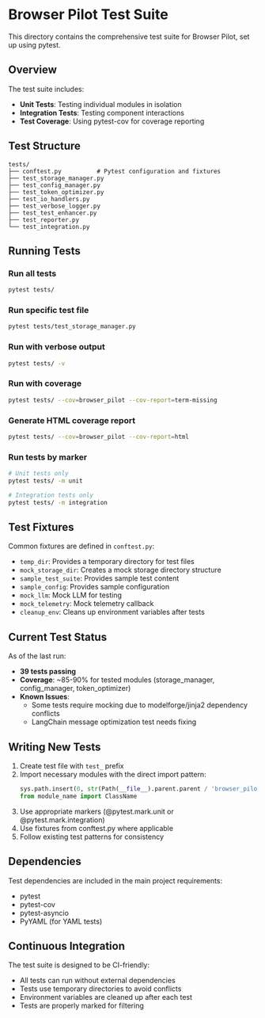 # Browser Pilot Test Suite

This directory contains the comprehensive test suite for Browser Pilot, set up using pytest.

## Overview

The test suite includes:
- **Unit Tests**: Testing individual modules in isolation
- **Integration Tests**: Testing component interactions
- **Test Coverage**: Using pytest-cov for coverage reporting

## Test Structure

```
tests/
├── conftest.py          # Pytest configuration and fixtures
├── test_storage_manager.py
├── test_config_manager.py
├── test_token_optimizer.py
├── test_io_handlers.py
├── test_verbose_logger.py
├── test_test_enhancer.py
├── test_reporter.py
└── test_integration.py
```

## Running Tests

### Run all tests
```bash
pytest tests/
```

### Run specific test file
```bash
pytest tests/test_storage_manager.py
```

### Run with verbose output
```bash
pytest tests/ -v
```

### Run with coverage
```bash
pytest tests/ --cov=browser_pilot --cov-report=term-missing
```

### Generate HTML coverage report
```bash
pytest tests/ --cov=browser_pilot --cov-report=html
```

### Run tests by marker
```bash
# Unit tests only
pytest tests/ -m unit

# Integration tests only  
pytest tests/ -m integration
```

## Test Fixtures

Common fixtures are defined in `conftest.py`:

- `temp_dir`: Provides a temporary directory for test files
- `mock_storage_dir`: Creates a mock storage directory structure
- `sample_test_suite`: Provides sample test content
- `sample_config`: Provides sample configuration
- `mock_llm`: Mock LLM for testing
- `mock_telemetry`: Mock telemetry callback
- `cleanup_env`: Cleans up environment variables after tests

## Current Test Status

As of the last run:
- **39 tests passing**
- **Coverage**: ~85-90% for tested modules (storage_manager, config_manager, token_optimizer)
- **Known Issues**: 
  - Some tests require mocking due to modelforge/jinja2 dependency conflicts
  - LangChain message optimization test needs fixing

## Writing New Tests

1. Create test file with `test_` prefix
2. Import necessary modules with the direct import pattern:
   ```python
   sys.path.insert(0, str(Path(__file__).parent.parent / 'browser_pilot'))
   from module_name import ClassName
   ```
3. Use appropriate markers (@pytest.mark.unit or @pytest.mark.integration)
4. Use fixtures from conftest.py where applicable
5. Follow existing test patterns for consistency

## Dependencies

Test dependencies are included in the main project requirements:
- pytest
- pytest-cov
- pytest-asyncio
- PyYAML (for YAML tests)

## Continuous Integration

The test suite is designed to be CI-friendly:
- All tests can run without external dependencies
- Tests use temporary directories to avoid conflicts
- Environment variables are cleaned up after each test
- Tests are properly marked for filtering